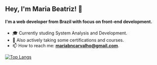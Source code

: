 

<h2 align="left">Hey, I'm Maria Beatriz! 👋</h2> 

<h4 align="left">I'm a web developer from Brazil with focus on front-end development.</h4>

- 🎓 Currently studing System Analysis and Development.
- 🤔 Also actively taking some certifications and courses.
- 📫 How to reach me: **mariabncarvalho@gmail.com**.

[![Top Langs](https://github-readme-stats.vercel.app/api/top-langs/?username=beatriznaufel&layout=compact&theme=dark)](https://github.com/beatriznaufel/github-readme-stats)

<!--- <h4 align="left">Let's connect!</h4>
<p align="left">
<a href="https://www.linkedin.com/in/maria-beatriz-carvalho/" target="blank"><img src="https://cdn.jsdelivr.net/gh/devicons/devicon/icons/linkedin/linkedin-original.svg" alt="https://www.linkedin.com/in/maria-beatriz-carvalho/" height="30" width="30" /></a>
<a href="https://www.instagram.com/mariasbeatriz/" target="blank"> --->
